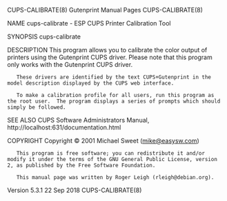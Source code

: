 CUPS-CALIBRATE(8)                                                                          Gutenprint Manual Pages                                                                          CUPS-CALIBRATE(8)

NAME
       cups-calibrate - ESP CUPS Printer Calibration Tool

SYNOPSIS
       cups-calibrate

DESCRIPTION
       This program allows you to calibrate the color output of printers using the Gutenprint CUPS driver. Please note that this program only works with the Gutenprint CUPS driver.

       These drivers are identified by the text CUPS+Gutenprint in the model description displayed by the CUPS web interface.

       To make a calibration profile for all users, run this program as the root user.  The program displays a series of prompts which should simply be followed.

SEE ALSO
       CUPS Software Administrators Manual, http://localhost:631/documentation.html

COPYRIGHT
       Copyright ©  2001 Michael Sweet (mike@easysw.com)

       This program is free software; you can redistribute it and/or modify it under the terms of the GNU General Public License, version 2, as published by the Free Software Foundation.

       This manual page was written by Roger Leigh (rleigh@debian.org).

Version 5.3.1                                                                                    22 Sep 2018                                                                                CUPS-CALIBRATE(8)

